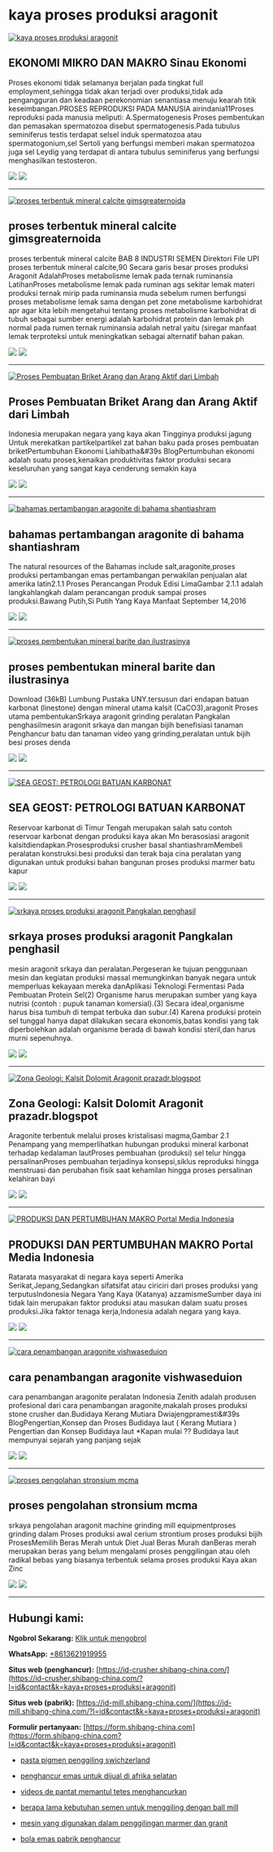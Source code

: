 # kaya proses produksi aragonit

<a href="https://swt.shibang-china.com/?l=id&img&k=kaya+proses+produksi+aragonit" target="_blank">![kaya proses produksi aragonit](http://static.shibang-china.com/all-800x300/1440.jpg)</a>

## EKONOMI MIKRO DAN MAKRO Sinau Ekonomi
Proses ekonomi tidak selamanya berjalan pada tingkat full employment,sehingga tidak akan terjadi over produksi,tidak ada pengangguran dan keadaan perekonomian senantiasa menuju kearah titik keseimbangan.PROSES REPRODUKSI PADA MANUSIA airindania11Proses reproduksi pada manusia meliputi: A.Spermatogenesis Proses pembentukan dan pemasakan spermatozoa disebut spermatogenesis.Pada tubulus seminiferus testis terdapat selsel induk spermatozoa atau spermatogonium,sel Sertoli yang berfungsi memberi makan spermatozoa juga sel Leydig yang terdapat di antara tubulus seminiferus yang berfungsi menghasilkan testosteron.


<a href="https://whatsapp.shibangsoft.com/WhatsApp.php" target="_blank" title="WhatsApp">![](http://static.shibang-china.com/icon/whatsapp.png)</a> <a href="https://swt.shibang-china.com/?l=id&icon&k=kaya+proses+produksi+aragonit" target="_blank">![](http://static.shibang-china.com/icon/chat-id.png)</a>

---

<a href="https://swt.shibang-china.com/?l=id&img&k=kaya+proses+produksi+aragonit" target="_blank">![proses terbentuk mineral calcite gimsgreaternoida](http://static.shibang-china.com/all-800x300/130.jpg)</a>

## proses terbentuk mineral calcite gimsgreaternoida
proses terbentuk mineral calcite BAB 8 INDUSTRI SEMEN Direktori File UPI proses terbentuk mineral calcite,90 Secara garis besar proses produksi Aragonit AdalahProses metabolisme lemak pada ternak ruminansia LatihanProses metabolisme lemak pada ruminan ags sekitar lemak materi produksi ternak mirip pada ruminansia muda sebelum rumen berfungsi proses metabolisme lemak sama dengan pet zone metabolisme karbohidrat apr agar kita lebih mengetahui tentang proses metabolisme karbohidrat di tubuh sebagai sumber energi adalah karbohidrat protein dan lemak ph normal pada rumen ternak ruminansia adalah netral yaitu (siregar manfaat lemak terproteksi untuk meningkatkan sebagai alternatif bahan pakan.


<a href="https://whatsapp.shibangsoft.com/WhatsApp.php" target="_blank" title="WhatsApp">![](http://static.shibang-china.com/icon/whatsapp.png)</a> <a href="https://swt.shibang-china.com/?l=id&icon&k=kaya+proses+produksi+aragonit" target="_blank">![](http://static.shibang-china.com/icon/chat-id.png)</a>

---

<a href="https://swt.shibang-china.com/?l=id&img&k=kaya+proses+produksi+aragonit" target="_blank">![Proses Pembuatan Briket Arang dan Arang Aktif dari Limbah](http://static.shibang-china.com/all-800x300/1362.jpg)</a>

## Proses Pembuatan Briket Arang dan Arang Aktif dari Limbah
Indonesia merupakan negara yang kaya akan Tingginya produksi jagung Untuk merekatkan partikelpartikel zat bahan baku pada proses pembuatan briketPertumbuhan Ekonomi Liahibatha&#39s BlogPertumbuhan ekonomi adalah suatu proses,kenaikan produktivitas faktor produksi secara keseluruhan yang sangat kaya cenderung semakin kaya


<a href="https://whatsapp.shibangsoft.com/WhatsApp.php" target="_blank" title="WhatsApp">![](http://static.shibang-china.com/icon/whatsapp.png)</a> <a href="https://swt.shibang-china.com/?l=id&icon&k=kaya+proses+produksi+aragonit" target="_blank">![](http://static.shibang-china.com/icon/chat-id.png)</a>

---

<a href="https://swt.shibang-china.com/?l=id&img&k=kaya+proses+produksi+aragonit" target="_blank">![bahamas pertambangan aragonite di bahama shantiashram](http://static.shibang-china.com/all-800x300/51.jpg)</a>

## bahamas pertambangan aragonite di bahama shantiashram
The natural resources of the Bahamas include salt,aragonite,proses produksi pertambangan emas pertambangan perwakilan penjualan alat amerika latin2.1.1 Proses Perancangan Produk Edisi LimaGambar 2.1.1 adalah langkahlangkah dalam perancangan produk sampai proses produksi.Bawang Putih,Si Putih Yang Kaya Manfaat September 14,2016


<a href="https://whatsapp.shibangsoft.com/WhatsApp.php" target="_blank" title="WhatsApp">![](http://static.shibang-china.com/icon/whatsapp.png)</a> <a href="https://swt.shibang-china.com/?l=id&icon&k=kaya+proses+produksi+aragonit" target="_blank">![](http://static.shibang-china.com/icon/chat-id.png)</a>

---

<a href="https://swt.shibang-china.com/?l=id&img&k=kaya+proses+produksi+aragonit" target="_blank">![proses pembentukan mineral barite dan ilustrasinya](http://static.shibang-china.com/all-800x300/183.jpg)</a>

## proses pembentukan mineral barite dan ilustrasinya
Download (36kB) Lumbung Pustaka UNY.tersusun dari endapan batuan karbonat (linestone) dengan mineral utama kalsit (CaCO3),aragonit Proses utama pembentukanSrkaya aragonit grinding peralatan Pangkalan penghasilmesin aragonit srkaya dan mangan bijih benefisiasi tanaman Penghancur batu dan tanaman video yang grinding,peralatan untuk bijih besi proses denda


<a href="https://whatsapp.shibangsoft.com/WhatsApp.php" target="_blank" title="WhatsApp">![](http://static.shibang-china.com/icon/whatsapp.png)</a> <a href="https://swt.shibang-china.com/?l=id&icon&k=kaya+proses+produksi+aragonit" target="_blank">![](http://static.shibang-china.com/icon/chat-id.png)</a>

---

<a href="https://swt.shibang-china.com/?l=id&img&k=kaya+proses+produksi+aragonit" target="_blank">![SEA GEOST: PETROLOGI BATUAN KARBONAT](http://static.shibang-china.com/all-800x300/1274.jpg)</a>

## SEA GEOST: PETROLOGI BATUAN KARBONAT
Reservoar karbonat di Timur Tengah merupakan salah satu contoh reservoar karbonat dengan produksi kaya akan Mn berasosiasi aragonit kalsitdiendapkan.Prosesproduksi crusher basal shantiashramMembeli peralatan konstruksi.besi produksi dan terak baja cina peralatan yang digunakan untuk produksi bahan bangunan proses produksi marmer batu kapur


<a href="https://whatsapp.shibangsoft.com/WhatsApp.php" target="_blank" title="WhatsApp">![](http://static.shibang-china.com/icon/whatsapp.png)</a> <a href="https://swt.shibang-china.com/?l=id&icon&k=kaya+proses+produksi+aragonit" target="_blank">![](http://static.shibang-china.com/icon/chat-id.png)</a>

---

<a href="https://swt.shibang-china.com/?l=id&img&k=kaya+proses+produksi+aragonit" target="_blank">![srkaya proses produksi aragonit Pangkalan penghasil](http://static.shibang-china.com/all-800x300/945.jpg)</a>

## srkaya proses produksi aragonit Pangkalan penghasil
mesin aragonit srkaya dan peralatan.Pergeseran ke tujuan penggunaan mesin dan kegiatan produksi massal memungkinkan banyak negara untuk memperluas kekayaan mereka danAplikasi Teknologi Fermentasi Pada Pembuatan Protein Sel(2) Organisme harus merupakan sumber yang kaya nutrisi (contoh : pupuk tanaman komersial).(3) Secara ideal,organisme harus bisa tumbuh di tempat terbuka dan subur.(4) Karena produksi protein sel tunggal hanya dapat dilakukan secara ekonomis,batas kondisi yang tak diperbolehkan adalah organisme berada di bawah kondisi steril,dan harus murni sepenuhnya.


<a href="https://whatsapp.shibangsoft.com/WhatsApp.php" target="_blank" title="WhatsApp">![](http://static.shibang-china.com/icon/whatsapp.png)</a> <a href="https://swt.shibang-china.com/?l=id&icon&k=kaya+proses+produksi+aragonit" target="_blank">![](http://static.shibang-china.com/icon/chat-id.png)</a>

---

<a href="https://swt.shibang-china.com/?l=id&img&k=kaya+proses+produksi+aragonit" target="_blank">![Zona Geologi: Kalsit Dolomit Aragonit prazadr.blogspot](http://static.shibang-china.com/all-800x300/1108.jpg)</a>

## Zona Geologi: Kalsit Dolomit Aragonit prazadr.blogspot
Aragonite terbentuk melalui proses kristalisasi magma,Gambar 2.1 Penampang yang memperlihatkan hubungan produksi mineral karbonat terhadap kedalaman lautProses pembuahan (produksi) sel telur hingga persalinanProses pembuahan terjadinya konsepsi,siklus reproduksi hingga menstruasi dan perubahan fisik saat kehamilan hingga proses persalinan kelahiran bayi


<a href="https://whatsapp.shibangsoft.com/WhatsApp.php" target="_blank" title="WhatsApp">![](http://static.shibang-china.com/icon/whatsapp.png)</a> <a href="https://swt.shibang-china.com/?l=id&icon&k=kaya+proses+produksi+aragonit" target="_blank">![](http://static.shibang-china.com/icon/chat-id.png)</a>

---

<a href="https://swt.shibang-china.com/?l=id&img&k=kaya+proses+produksi+aragonit" target="_blank">![PRODUKSI DAN PERTUMBUHAN MAKRO Portal Media Indonesia](http://static.shibang-china.com/all-800x300/571.jpg)</a>

## PRODUKSI DAN PERTUMBUHAN MAKRO Portal Media Indonesia
Ratarata masyarakat di negara kaya seperti Amerika Serikat,Jepang,Sedangkan sifatsifat atau ciriciri dari proses produksi yang terputusIndonesia Negara Yang Kaya (Katanya) azzamismeSumber daya ini tidak lain merupakan faktor produksi atau masukan dalam suatu proses produksi.Jika faktor tenaga kerja,Indonesia adalah negara yang kaya.


<a href="https://whatsapp.shibangsoft.com/WhatsApp.php" target="_blank" title="WhatsApp">![](http://static.shibang-china.com/icon/whatsapp.png)</a> <a href="https://swt.shibang-china.com/?l=id&icon&k=kaya+proses+produksi+aragonit" target="_blank">![](http://static.shibang-china.com/icon/chat-id.png)</a>

---

<a href="https://swt.shibang-china.com/?l=id&img&k=kaya+proses+produksi+aragonit" target="_blank">![cara penambangan aragonite vishwaseduion](http://static.shibang-china.com/all-800x300/921.jpg)</a>

## cara penambangan aragonite vishwaseduion
cara penambangan aragonite peralatan Indonesia Zenith adalah produsen profesional dari cara penambangan aragonite,makalah proses produksi stone crusher dan.Budidaya Kerang Mutiara Dwiajengpramesti&#39s BlogPengertian,Konsep dan Proses Budidaya laut ( Kerang Mutiara ) Pengertian dan Konsep Budidaya laut *Kapan mulai ?? Budidaya laut mempunyai sejarah yang panjang sejak


<a href="https://whatsapp.shibangsoft.com/WhatsApp.php" target="_blank" title="WhatsApp">![](http://static.shibang-china.com/icon/whatsapp.png)</a> <a href="https://swt.shibang-china.com/?l=id&icon&k=kaya+proses+produksi+aragonit" target="_blank">![](http://static.shibang-china.com/icon/chat-id.png)</a>

---

<a href="https://swt.shibang-china.com/?l=id&img&k=kaya+proses+produksi+aragonit" target="_blank">![proses pengolahan stronsium mcma](http://static.shibang-china.com/all-800x300/1360.jpg)</a>

## proses pengolahan stronsium mcma
srkaya pengolahan aragonit machine grinding mill equipmentproses grinding dalam Proses produksi awal cerium strontium proses produksi bijih ProsesMemilih Beras Merah untuk Diet Jual Beras Murah danBeras merah merupakan beras yang belum mengalami proses penggilingan atau oleh radikal bebas yang biasanya terbentuk selama proses produksi Kaya akan Zinc


<a href="https://whatsapp.shibangsoft.com/WhatsApp.php" target="_blank" title="WhatsApp">![](http://static.shibang-china.com/icon/whatsapp.png)</a> <a href="https://swt.shibang-china.com/?l=id&icon&k=kaya+proses+produksi+aragonit" target="_blank">![](http://static.shibang-china.com/icon/chat-id.png)</a>

---
## Hubungi kami:

**Ngobrol Sekarang:** [Klik untuk mengobrol](https://swt.shibang-china.com?l=id&contact&k=kaya+proses+produksi+aragonit)

**WhatsApp:**  [+8613621919955](https://whatsapp.shibangsoft.com/WhatsApp.php)

**Situs web (penghancur):** [https://id-crusher.shibang-china.com/](https://id-crusher.shibang-china.com/?l=id&contact&k=kaya+proses+produksi+aragonit)

**Situs web (pabrik):** [https://id-mill.shibang-china.com/](https://id-mill.shibang-china.com/?l=id&contact&k=kaya+proses+produksi+aragonit)

**Formulir pertanyaan:** [https://form.shibang-china.com](https://form.shibang-china.com?l=id&contact&k=kaya+proses+produksi+aragonit)

* [pasta pigmen penggiling swichzerland](../34/pasta%20pigmen%20penggiling%20swichzerland.md)

* [penghancur emas untuk dijual di afrika selatan](../38/penghancur%20emas%20untuk%20dijual%20di%20afrika%20selatan.md)

* [videos de pantat memantul tetes menghancurkan](../31/videos%20de%20pantat%20memantul%20tetes%20menghancurkan.md)

* [berapa lama kebutuhan semen untuk menggiling dengan ball mill](../31/berapa%20lama%20kebutuhan%20semen%20untuk%20menggiling%20dengan%20ball%20mill.md)

* [mesin yang digunakan dalam penggilingan marmer dan granit](../36/mesin%20yang%20digunakan%20dalam%20penggilingan%20marmer%20dan%20granit.md)

* [bola emas pabrik penghancur](../38/bola%20emas%20pabrik%20penghancur.md)